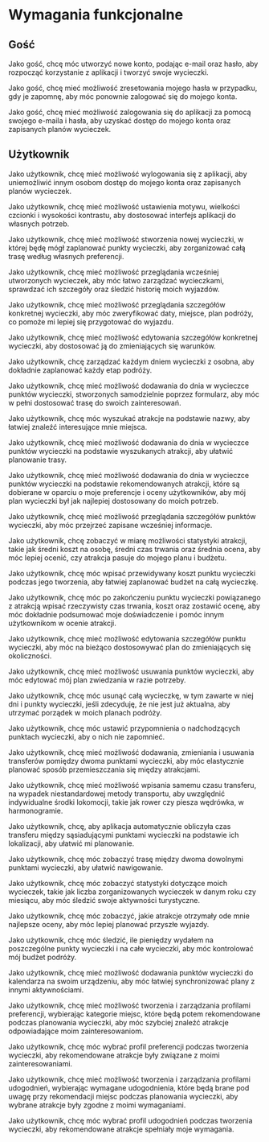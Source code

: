 # Wymagania funkcjonalne

## Gość

Jako gość, chcę móc utworzyć nowe konto, podając e-mail oraz hasło, aby rozpocząć korzystanie z aplikacji i tworzyć swoje wycieczki.

Jako gość, chcę mieć możliwość zresetowania mojego hasła w przypadku, gdy je zapomnę, aby móc ponownie zalogować się do mojego konta.

Jako gość, chcę mieć możliwość zalogowania się do aplikacji za pomocą swojego e-maila i hasła, aby uzyskać dostęp do mojego konta oraz zapisanych planów wycieczek.

## Użytkownik

Jako użytkownik, chcę mieć możliwość wylogowania się z aplikacji, aby uniemożliwić innym osobom dostęp do mojego konta oraz zapisanych planów wycieczek.

Jako użytkownik, chcę mieć możliwość ustawienia motywu, wielkości czcionki i wysokości kontrastu, aby dostosować interfejs aplikacji do własnych potrzeb.

Jako użytkownik, chcę mieć możliwość stworzenia nowej wycieczki, w której będę mógł zaplanować punkty wycieczki, aby zorganizować całą trasę według własnych preferencji.

Jako użytkownik, chcę mieć możliwość przeglądania wcześniej utworzonych wycieczek, aby móc łatwo zarządzać wycieczkami, sprawdzać ich szczegóły oraz śledzić historię moich wyjazdów.

Jako użytkownik, chcę mieć możliwość przeglądania szczegółów konkretnej wycieczki, aby móc zweryfikować daty, miejsce, plan podróży, co pomoże mi lepiej się przygotować do wyjazdu.

Jako użytkownik, chcę mieć możliwość edytowania szczegółów konkretnej wycieczki, aby dostosować ją do zmieniających się warunków.

Jako użytkownik, chcę zarządzać każdym dniem wycieczki z osobna, aby dokładnie zaplanować każdy etap podróży.

Jako użytkownik, chcę mieć możliwość dodawania do dnia w wycieczce punktów wycieczki, stworzonych samodzielnie poprzez formularz, aby móc w pełni dostosować trasę do swoich zainteresowań.

Jako użytkownik, chcę móc wyszukać atrakcje na podstawie nazwy, aby łatwiej znaleźć interesujące mnie miejsca.

Jako użytkownik, chcę mieć możliwość dodawania do dnia w wycieczce punktów wycieczki na podstawie wyszukanych atrakcji, aby ułatwić planowanie trasy.

Jako użytkownik, chcę mieć możliwość dodawania do dnia w wycieczce punktów wycieczki na podstawie rekomendowanych atrakcji, które są dobierane w oparciu o moje preferencje i oceny użytkowników, aby mój plan wycieczki był jak najlepiej dostosowany do moich potrzeb.

Jako użytkownik, chcę mieć możliwość przeglądania szczegółów punktów wycieczki, aby móc przejrzeć zapisane wcześniej informacje.

Jako użytkownik, chcę zobaczyć w miarę możliwości statystyki atrakcji, takie jak średni koszt na osobę, średni czas trwania oraz średnia ocena, aby móc lepiej ocenić, czy atrakcja pasuje do mojego planu i budżetu.

Jako użytkownik, chcę móc wpisać przewidywany koszt punktu wycieczki podczas jego tworzenia, aby łatwiej zaplanować budżet na całą wycieczkę.

Jako użytkownik, chcę móc po zakończeniu punktu wycieczki powiązanego z atrakcją wpisać rzeczywisty czas trwania, koszt oraz zostawić ocenę, aby móc dokładnie podsumować moje doświadczenie i pomóc innym użytkownikom w ocenie atrakcji.

Jako użytkownik, chcę mieć możliwość edytowania szczegółów punktu wycieczki, aby móc na bieżąco dostosowywać plan do zmieniających się okoliczności.

Jako użytkownik, chcę mieć możliwość usuwania punktów wycieczki, aby móc edytować mój plan zwiedzania w razie potrzeby.

Jako użytkownik, chcę móc usunąć całą wycieczkę, w tym zawarte w niej dni i punkty wycieczki, jeśli zdecyduję, że nie jest już aktualna, aby utrzymać porządek w moich planach podróży.

Jako użytkownik, chcę móc ustawić przypomnienia o nadchodzących punktach wycieczki, aby o nich nie zapomnieć.

Jako użytkownik, chcę mieć możliwość dodawania, zmieniania i usuwania transferów pomiędzy dwoma punktami wycieczki, aby móc elastycznie planować sposób przemieszczania się między atrakcjami.

Jako użytkownik, chcę mieć możliwość wpisania samemu czasu transferu, na wypadek niestandardowej metody transportu, aby uwzględnić indywidualne środki lokomocji, takie jak rower czy piesza wędrówka, w harmonogramie.

Jako użytkownik, chcę, aby aplikacja automatycznie obliczyła czas transferu między sąsiadującymi punktami wycieczki na podstawie ich lokalizacji, aby ułatwić mi planowanie.

Jako użytkownik, chcę móc zobaczyć trasę między dwoma dowolnymi punktami wycieczki, aby ułatwić nawigowanie.

Jako użytkownik, chcę móc zobaczyć statystyki dotyczące moich wycieczek, takie jak liczba zorganizowanych wycieczek w danym roku czy miesiącu, aby móc śledzić swoje aktywności turystyczne.

Jako użytkownik, chcę móc zobaczyć, jakie atrakcje otrzymały ode mnie najlepsze oceny, aby móc lepiej planować przyszłe wyjazdy.

Jako użytkownik, chcę móc śledzić, ile pieniędzy wydałem na poszczególne punkty wycieczki i na całe wycieczki, aby móc kontrolować mój budżet podróży.

Jako użytkownik, chcę mieć możliwość dodawania punktów wycieczki do kalendarza na swoim urządzeniu, aby móc łatwiej synchronizować plany z innymi aktywnościami.

Jako użytkownik, chcę mieć możliwość tworzenia i zarządzania profilami preferencji, wybierając kategorie miejsc, które będą potem rekomendowane podczas planowania wycieczki, aby móc szybciej znaleźć atrakcje odpowiadające moim zainteresowaniom.

Jako użytkownik, chcę móc wybrać profil preferencji podczas tworzenia wycieczki, aby rekomendowane atrakcje były związane z moimi zainteresowaniami.

Jako użytkownik, chcę mieć możliwość tworzenia i zarządzania profilami udogodnień, wybierając wymagane udogodnienia, które będą brane pod uwagę przy rekomendacji miejsc podczas planowania wycieczki, aby wybrane atrakcje były zgodne z moimi wymaganiami.

Jako użytkownik, chcę móc wybrać profil udogodnień podczas tworzenia wycieczki, aby rekomendowane atrakcje spełniały moje wymagania.
